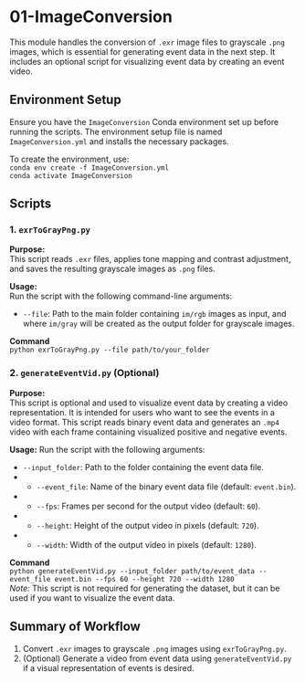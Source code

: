 # 01-ImageConversion
This module handles the conversion of `.exr` image files to grayscale `.png` images, which is essential for generating event data in the next step. It includes an optional script for visualizing event data by creating an event video.
## Environment Setup
Ensure you have the `ImageConversion` Conda environment set up before running the scripts. The environment setup file is named `ImageConversion.yml` and installs the necessary packages.

To create the environment, use:<br>
```conda env create -f ImageConversion.yml```<br>
``` conda activate ImageConversion ``` 
## Scripts 
### 1. `exrToGrayPng.py` 
**Purpose:**<br>
This script reads `.exr` files, applies tone mapping and contrast adjustment, and saves the resulting grayscale images as `.png` files. 

**Usage:**<br>Run the script with the following command-line arguments:
- `--file`: Path to the main folder containing `im/rgb` images as input, and where `im/gray` will be created as the output folder for grayscale images.

**Command**
<br>```python exrToGrayPng.py --file path/to/your_folder ```
### 2. `generateEventVid.py` (Optional) 
**Purpose:**<br> This script is optional and used to visualize event data by creating a video representation. It is intended for users who want to see the events in a video format. This script reads binary event data and generates an `.mp4` video with each frame containing visualized positive and negative events. 

**Usage:** Run the script with the following arguments: 
- `--input_folder`: Path to the folder containing the event data file. 
- - `--event_file`: Name of the binary event data file (default: `event.bin`). 
- - `--fps`: Frames per second for the output video (default: `60`). 
- - `--height`: Height of the output video in pixels (default: `720`). 
- - `--width`: Width of the output video in pixels (default: `1280`).

**Command**
<br>```python generateEventVid.py --input_folder path/to/event_data --event_file event.bin --fps 60 --height 720 --width 1280 ``` 
<br>*Note:* This script is not required for generating the dataset, but it can be used if you want to visualize the event data. 
## Summary of Workflow 
1. Convert `.exr` images to grayscale `.png` images using `exrToGrayPng.py`. 
2. (Optional) Generate a video from event data using `generateEventVid.py` if a visual representation of events is desired.